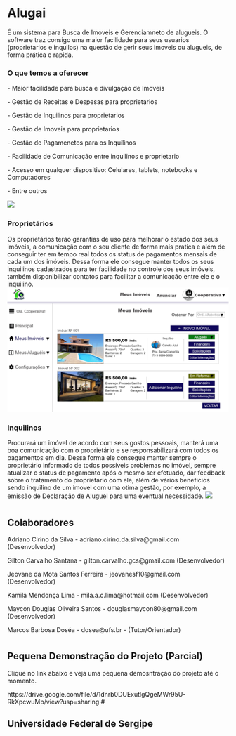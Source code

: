# <H1>Alugai</H1>
É um sistema para Busca de Imoveis e Gerenciamneto de alugueis. O software traz consigo uma maior facilidade para seus usuarios (proprietarios e inquilos) na questão de gerir seus imoveis ou alugueis, de forma prática e rapida.

<h3> O que temos a oferecer </h3>
<p> - Maior facilidade para busca e divulgação de Imoveis </p>
<p> - Gestão de Receitas e Despesas para proprietarios </p>
<p> - Gestão de Inquilinos para proprietarios </p>
<p> - Gestão de Imoveis para proprietarios </p>
<p> - Gestão de Pagamenetos para os Inquilinos </p>
<p> - Facilidade de Comunicação entre inquilinos e proprietario </p>
<p> - Acesso em qualquer dispositivo: Celulares, tablets, notebooks e Computadores</p>
<p> - Entre outros </p>

<img src="https://github.com/marcosdosea/Alugai/blob/main/Requisitos/Prot%C3%B3tipos/01%20-%20TELA%20BUSCAR%20IMOVEL.jpg">

<H3> Proprietários </H3>
Os proprietários terão garantias de uso para melhorar o estado dos seus imóveis, a comunicação com o seu cliente de forma mais pratica e além de conseguir ter em tempo real todos os status de pagamentos mensais de cada um dos imóveis. Dessa forma ele consegue manter todos os seus inquilinos cadastrados para ter facilidade no controle dos seus imóveis, também disponibilizar contatos para facilitar a comunicação entre ele e o inquilino.

<img src="https://github.com/marcosdosea/Alugai/blob/main/Requisitos/Prot%C3%B3tipos/09%20-%20TELA%20MEUS%20IM%C3%93VEIS.jpg">

<H3> Inquilinos </H3>
Procurará um imóvel de acordo com seus gostos pessoais, manterá uma boa comunicação com o proprietário e se responsabilizará com todos os pagamentos em dia. Dessa forma ele consegue manter sempre o proprietário informado de todos possíveis problemas no imóvel, sempre atualizar o status de pagamento após o mesmo ser efetuado, dar feedback sobre o tratamento do proprietário com ele, além de vários beneficios sendo inquilino de um imovel com uma otima gestão, por exemplo, a emissão de Declaração de Aluguel para uma eventual necessidade.
  
<img src="https://github.com/marcosdosea/Alugai/blob/main/Requisitos/Prot%C3%B3tipos/18%20-%20TELA%20MEUS%20ALUGUEIS.jpg">
  
# <H2>Colaboradores</H2>
<p>Adriano Cirino da Silva - adriano.cirino.da.silva@gmail.com (Desenvolvedor) </p>
<p>Gilton Carvalho Santana - gilton.carvalho.gcs@gmail.com (Desenvolvedor) </p>
<p>Jeovane da Mota Santos Ferreira - jeovanesf10@gmail.com (Desenvolvedor) </p>
<p>Kamila Mendonça Lima - mila.a.c.lima@hotmail.com (Desenvolvedor) </p>
<p>Maycon Douglas Oliveira Santos - douglasmaycon80@gmail.com (Desenvolvedor) </p>
<p>Marcos Barbosa Doséa - dosea@ufs.br - (Tutor/Orientador) </p>

# <H2>Pequena Demonstração do Projeto (Parcial)</H2>
<p>Clique no link abaixo e veja uma pequena demosntração do projeto até o momento.</p>
https://drive.google.com/file/d/1dnrb0DUExutlgQgeMWr95U-RkXpcwuMb/view?usp=sharing
#
<H2>Universidade Federal de Sergipe</H2>
